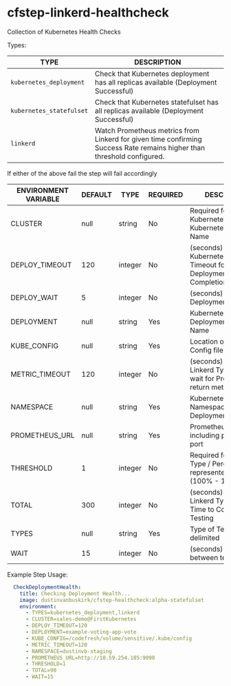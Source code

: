 # cfstep-linkerd-healthcheck

Collection of Kubernetes Health Checks

Types:

| TYPE | DESCRIPTION |
| -------------------------- | -------------------------------------------------------------------------------------------- |
| `kubernetes_deployment` | Check that Kubernetes deployment has all replicas available (Deployment Successful)|
| `kubernetes_statefulset` | Check that Kubernetes statefulset has all replicas available (Deployment Successful)|
| `linkerd` | Watch Prometheus metrics from Linkerd for given time confirming Success Rate remains higher than threshold configured.|

If either of the above fail the step will fail accordingly

| ENVIRONMENT VARIABLE | DEFAULT | TYPE | REQUIRED | DESCRIPTION |
|----------------------------|----------|---------|----------|---------------------------------------------------------------------------------------------------------------------------------|
| CLUSTER | null | string | No | Required for Kubernetes Type / Kubernetes Context Name |
| DEPLOY_TIMEOUT | 120 | integer | No | (seconds) Required for Kubernetes Type / Timeout for Deployment Completion |
| DEPLOY_WAIT | 5 | integer | No | (seconds) Between Deployment Checks |
| DEPLOYMENT | null | string | Yes | Kubernetes Deployment/Statefulset Name |
| KUBE_CONFIG | null | string | Yes | Location of Kube Config file |
| METRIC_TIMEOUT | 120 | integer | No | (seconds) Required for Linkerd Type / Time to wait for Prometheus to return metrics |
| NAMESPACE | null | string | Yes | Kubernetes Namespace of Deployment |
| PROMETHEUS_URL | null | string | Yes | Prometheus URL including protocol and port |
| THRESHOLD | 1 | integer | No | Required for Linkerd Type / Percentage represented in 1 - .01 (100% - 1%) |
| TOTAL | 300 | integer | No | (seconds) Required for Linkerd Type / Total Time to Continue Testing |
| TYPES | null | string | Yes | Type of Tests to Run `;` delimited |
| WAIT | 15 | integer | No | (seconds) Wait between tests |

Example Step Usage:

``` yaml
  CheckDeploymentHealth:
    title: Checking Deployment Health...
    image: dustinvanbuskirk/cfstep-healthcheck:alpha-statefulset
    environment:
      - TYPES=kubernetes_deployment,linkerd
      - CLUSTER=sales-demo@FirstKubernetes
      - DEPLOY_TIMEOUT=120
      - DEPLOYMENT=example-voting-app-vote
      - KUBE_CONFIG=/codefresh/volume/sensitive/.kube/config
      - METRIC_TIMEOUT=120
      - NAMESPACE=dustinvb-staging
      - PROMETHEUS_URL=http://10.59.254.185:9090
      - THRESHOLD=1
      - TOTAL=90
      - WAIT=15
```
